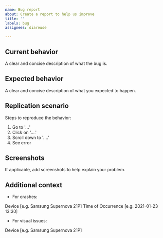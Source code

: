 ```yaml
---
name: Bug report
about: Create a report to help us improve
title: ''
labels: bug
assignees: diareuse

---
```


## Current behavior
A clear and concise description of what the bug is.

## Expected behavior
A clear and concise description of what you expected to happen.

## Replication scenario
Steps to reproduce the behavior:
1. Go to '...'
2. Click on '....'
3. Scroll down to '....'
4. See error

## Screenshots
If applicable, add screenshots to help explain your problem.

## Additional context

- For crashes:

Device [e.g. Samsung Supernova 21P]
Time of Occurrence [e.g. 2021-01-23 13:30]

- For visual issues:

Device [e.g. Samsung Supernova 21P]
